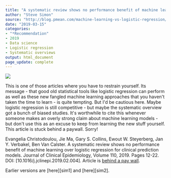 ```yaml
---
title: "A systematic review shows no performance benefit of machine learning over logistic regression for clinical prediction models"
author: "Steve Simon"
source: "http://blog.pmean.com/machine-learning-vs-logistic-regression/"
date: "2019-03-15"
categories:
- "*Recommendation"
- 2019
- Data science
- Logistic regression
- Systematic overviews
output: html_document
page_update: complete
---
```


![](http://www.pmean.com/new-images/19/machine-learning-vs-logistic-regression01.png)

<div class="notes">

This is one of those articles where you have to restrain yourself. Its message - that good old statistical tools like logistic regression can perform as well as these new fangled machine learning approaches that you haven't taken the time to learn - is quite tempting. But I'd be cautious here. Maybe logistic regression is still competitive - but maybe the systematic overview got a bunch of biased studies. It's worthwhile to cite this whenever someone makes an overly strong claim about machine learning models - but don't use this as an excuse to keep from learning the new stuff yourself. This article is stuck behind a paywall. Sorry!

Evangelia Christodoulou, Jie Ma, Gary S. Collins, Ewout W. Steyerberg, Jan Y. Verbakel, Ben Van Calster. A systematic review shows no performance benefit of machine learning over logistic regression for clinical prediction models. Journal of Clinical Epidemiology, Volume 110, 2019. Pages 12-22. DOI: [10.1016/j.jclinepi.2019.02.004]. Article is [behind a pay wall][chr1].

[chr1]: http://www.sciencedirect.com/science/article/pii/S0895435618310813

</div>
Earlier versions are [here][sim1] and [here][sim2].
 
[sim1]: http://blog.pmean.com/machine-learning-vs-logistic-regression/
[sim2]: http://new.pmean.com/machine-learning-vs-logistic-regression/
 
